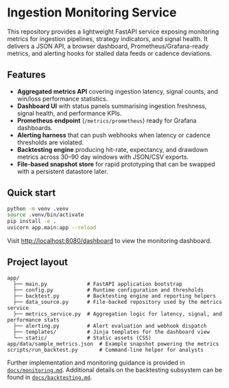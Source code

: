 # Ingestion Monitoring Service

This repository provides a lightweight FastAPI service exposing monitoring metrics for ingestion pipelines,
strategy indicators, and signal health. It delivers a JSON API, a browser dashboard, Prometheus/Grafana-ready metrics,
and alerting hooks for stalled data feeds or cadence deviations.

## Features

- **Aggregated metrics API** covering ingestion latency, signal counts, and win/loss performance statistics.
- **Dashboard UI** with status panels summarising ingestion freshness, signal health, and performance KPIs.
- **Prometheus endpoint** (`/metrics/prometheus`) ready for Grafana dashboards.
- **Alerting harness** that can push webhooks when latency or cadence thresholds are violated.
- **Backtesting engine** producing hit-rate, expectancy, and drawdown metrics across 30–90 day windows with JSON/CSV exports.
- **File-based snapshot store** for rapid prototyping that can be swapped with a persistent datastore later.

## Quick start

```bash
python -m venv .venv
source .venv/bin/activate
pip install -e .
uvicorn app.main:app --reload
```

Visit [http://localhost:8080/dashboard](http://localhost:8080/dashboard) to view the monitoring dashboard.

## Project layout

```
app/
  ├── main.py             # FastAPI application bootstrap
  ├── config.py           # Runtime configuration and thresholds
  ├── backtest.py         # Backtesting engine and reporting helpers
  ├── data_source.py      # File-backed repository used by the metrics service
  ├── metrics_service.py  # Aggregation logic for latency, signal, and performance stats
  ├── alerting.py         # Alert evaluation and webhook dispatch
  ├── templates/          # Jinja templates for the dashboard view
  └── static/             # Static assets (CSS)
app/data/sample_metrics.json  # Example snapshot powering the metrics
scripts/run_backtest.py       # Command-line helper for analysts
```

Further implementation and monitoring guidance is provided in [`docs/monitoring.md`](docs/monitoring.md).
Additional details on the backtesting subsystem can be found in [`docs/backtesting.md`](docs/backtesting.md).
